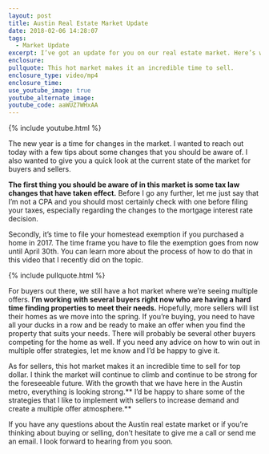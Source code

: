 ```yaml
---
layout: post
title: Austin Real Estate Market Update
date: 2018-02-06 14:28:07
tags:
  - Market Update
excerpt: I’ve got an update for you on our real estate market. Here’s what’s going on.
enclosure:
pullquote: This hot market makes it an incredible time to sell.
enclosure_type: video/mp4
enclosure_time:
use_youtube_image: true
youtube_alternate_image:
youtube_code: aaWUZ7WHxAA
---
```



{% include youtube.html %}

The new year is a time for changes in the market. I wanted to reach out today with a few tips about some changes that you should be aware of. I also wanted to give you a quick look at the current state of the market for buyers and sellers.

**The first thing you should be aware of in this market is some tax law changes that have taken effect.** Before I go any further, let me just say that I’m not a CPA and you should most certainly check with one before filing your taxes, especially regarding the changes to the mortgage interest rate decision.

Secondly, it’s time to file your homestead exemption if you purchased a home in 2017. The time frame you have to file the exemption goes from now until April 30th. You can learn more about the process of how to do that in this video that I recently did on the topic.

{% include pullquote.html %}

For buyers out there, we still have a hot market where we’re seeing multiple offers. **I’m working with several buyers right now who are having a hard time finding properties to meet their needs.** Hopefully, more sellers will list their homes as we move into the spring. If you’re buying, you need to have all your ducks in a row and be ready to make an offer when you find the property that suits your needs. There will probably be several other buyers competing for the home as well. If you need any advice on how to win out in multiple offer strategies, let me know and I’d be happy to give it.

As for sellers, this hot market makes it an incredible time to sell for top dollar. I think the market will continue to climb and continue to be strong for the foreseeable future. With the growth that we have here in the Austin metro, everything is looking strong.** I’d be happy to share some of the strategies that I like to implement with sellers to increase demand and create a multiple offer atmosphere.**

If you have any questions about the Austin real estate market or if you’re thinking about buying or selling, don’t hesitate to give me a call or send me an email. I look forward to hearing from you soon.

&nbsp;